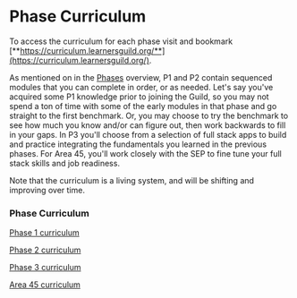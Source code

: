 # Phase Curriculum

To access the curriculum for each phase visit and bookmark [**https://curriculum.learnersguild.org/**](https://curriculum.learnersguild.org/).

As mentioned on in the [Phases](//Phases/README.md) overview, P1 and P2 contain sequenced modules that you can complete in order, or as needed. Let's say you've acquired some P1 knowledge prior to joining the Guild, so you may not spend a ton of time with some of the early modules in that phase and go straight to the first benchmark. Or, you may choose to try the benchmark to see how much you know and/or can figure out, then work backwards to fill in your gaps. In P3 you'll choose from a selection of full stack apps to build and practice integrating the fundamentals you learned in the previous phases. For Area 45, you'll work closely with the SEP to fine tune your full stack skills and job readiness.

Note that the curriculum is a living system, and will be shifting and improving over time.

### Phase Curriculum

[Phase 1 curriculum](https://curriculum.learnersguild.org/phases/1/)

[Phase 2 curriculum](https://curriculum.learnersguild.org/phases/2/)

[Phase 3 curriculum](https://curriculum.learnersguild.org/phases/3/)

[Area 45 curriculum](https://curriculum.learnersguild.org/phases/4/)



